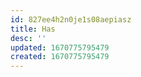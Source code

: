 ```yaml
---
id: 827ee4h2n0je1s08aepiasz
title: Has
desc: ''
updated: 1670775795479
created: 1670775795479
---
```

